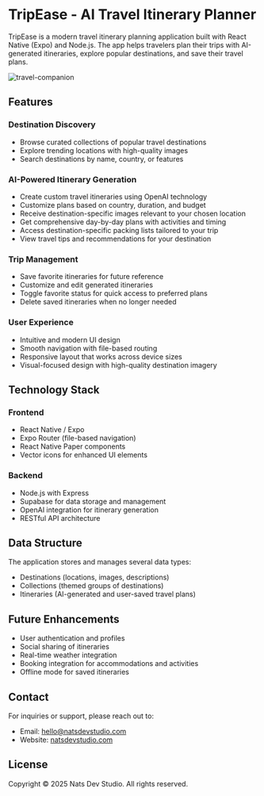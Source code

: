 # TripEase - AI Travel Itinerary Planner

TripEase is a modern travel itinerary planning application built with React Native (Expo) and Node.js. The app helps travelers plan their trips with AI-generated itineraries, explore popular destinations, and save their travel plans.

![travel-companion](https://github.com/user-attachments/assets/2961f71f-ce23-48ca-be76-9df805d27040)

## Features

### Destination Discovery
- Browse curated collections of popular travel destinations
- Explore trending locations with high-quality images
- Search destinations by name, country, or features

### AI-Powered Itinerary Generation
- Create custom travel itineraries using OpenAI technology
- Customize plans based on country, duration, and budget
- Receive destination-specific images relevant to your chosen location
- Get comprehensive day-by-day plans with activities and timing
- Access destination-specific packing lists tailored to your trip
- View travel tips and recommendations for your destination

### Trip Management
- Save favorite itineraries for future reference
- Customize and edit generated itineraries
- Toggle favorite status for quick access to preferred plans
- Delete saved itineraries when no longer needed

### User Experience
- Intuitive and modern UI design
- Smooth navigation with file-based routing
- Responsive layout that works across device sizes
- Visual-focused design with high-quality destination imagery

## Technology Stack

### Frontend
- React Native / Expo
- Expo Router (file-based navigation)
- React Native Paper components
- Vector icons for enhanced UI elements

### Backend
- Node.js with Express
- Supabase for data storage and management
- OpenAI integration for itinerary generation
- RESTful API architecture

## Data Structure
The application stores and manages several data types:
- Destinations (locations, images, descriptions)
- Collections (themed groups of destinations)
- Itineraries (AI-generated and user-saved travel plans)

## Future Enhancements
- User authentication and profiles
- Social sharing of itineraries
- Real-time weather integration
- Booking integration for accommodations and activities
- Offline mode for saved itineraries

## Contact

For inquiries or support, please reach out to:
- Email: hello@natsdevstudio.com
- Website: [natsdevstudio.com](https://natsdevstudio.com)

## License
Copyright © 2025 Nats Dev Studio. All rights reserved.
